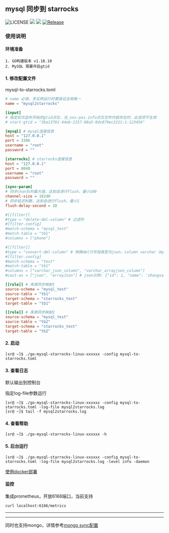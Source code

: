 ## mysql 同步到 starrocks

![LICENSE](https://img.shields.io/badge/license-GPLv2%20-blue.svg)
![](https://img.shields.io/github/languages/top/liuxinwang/go-mysql-starrocks)
![](https://img.shields.io/badge/build-prerelease-brightgreen.svg)
[![Release](https://img.shields.io/github/release/liuxinwang/go-mysql-starrocks.svg?style=flat-square)](https://github.com/liuxinwang/go-mysql-starrocks/releases)


### 使用说明
#### 环境准备
```
1. GO构建版本 v1.18.10
2. MySQL 需要开启gtid
```
#### 1. 修改配置文件
mysql-to-starrocks.toml
```toml
# name 必填，多实例运行时需保证全局唯一
name = "mysql2starrocks"

[input]
# 指定初次监听开始的gtid点位，当_xxx-pos.info点位文件内容存在时，此选项不生效
# start-gtid = "3ba13781-44eb-2157-88a5-0dc879ec2221:1-123456"

[mysql] # mysql连接信息
host = "127.0.0.1"
port = 3306
username = "root"
password = ""

[starrocks] # starrocks连接信息
host = "127.0.0.1"
port = 8040
username = "root"
password = ""

[sync-param]
# 同步chan队列最大值，达到会进行flush，最小100
channel-size = 10240
# 同步延迟秒数，达到会进行flush，最小1
flush-delay-second = 10

#[[filter]]
#type = "delete-dml-column" # 过滤列
#[filter.config]
#match-schema = "mysql_test"
#match-table = "tb1"
#columns = ["phone"]

#[[filter]]
#type = "convert-dml-column" # 转换dml行字段类型为json，column varchar（mysql） -> column json（starrocks）
#[filter.config]
#match-schema = "test"
#match-table = "tb1"
#columns = ["varchar_json_column", "varchar_arrayjson_column"]
#cast-as = ["json", "arrayJson"] # json示例: {"id": 1, "name": 'zhangsan'}, arrayJson示例: [{"id": 1, "name": 'zhangsan'}, {"id": 1, "name": 'lisi'}]

[[rule]] # 库表同步映射1
source-schema = "mysql_test"
source-table = "tb1"
target-schema = "starrocks_test"
target-table = "tb1"

[[rule]] # 库表同步映射2
source-schema = "mysql_test"
source-table = "tb2"
target-schema = "starrocks_test"
target-table = "tb2"
```
#### 2. 启动
```shell
[sr@ ~]$ ./go-mysql-starrocks-linux-xxxxxx -config mysql-to-starrocks.toml
```
#### 3. 查看日志
默认输出到控制台

指定log-file参数运行
```shell
[sr@ ~]$ ./go-mysql-starrocks-linux-xxxxxx -config mysql-to-starrocks.toml -log-file mysql2starrocks.log
[sr@ ~]$ tail -f mysql2starrocks.log
```

#### 4. 查看帮助
```shell
[sr@ ~]$ ./go-mysql-starrocks-linux-xxxxxx -h
```
#### 5. 后台运行
```shell
[sr@ ~]$ ./go-mysql-starrocks-linux-xxxxxx -config mysql-to-starrocks.toml -log-file mysql2starrocks.log -level info -daemon
```

[使用docker部署](docs/docker%20run.md)

#### 监控
集成prometheus，开放6166端口，当前支持 
```shell
curl localhost:6166/metrics
```

* * *
- - -
同时也支持mongo，详情参考[mongo sync配置](docs/mongo%20sync.md)